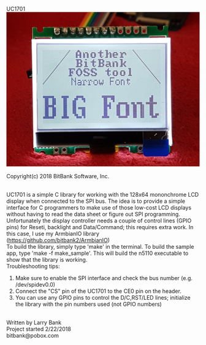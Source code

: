 UC1701
![UC1701](/uc1701.jpg?raw=true "UC1701")

Copyright(c) 2018 BitBank Software, Inc.<br>
<br>

UC1701 is a simple C library for working with the 128x64 mononchrome LCD display
when connected to the SPI bus.
The idea is to provide a simple interface for C programmers to make use of 
those low-cost LCD displays without having to read the data sheet or figure
out SPI programming. Unfortunately the display controller needs a couple of
control lines (GPIO pins) for Reseti, backlight and Data/Command; this requires extra work.
In this case, I use my ArmbianIO library (https://github.com/bitbank2/ArmbianIO)
<br>
To build the library, simply type 'make' in the terminal. To build the sample
app, type 'make -f make_sample'. This will build the n5110 executable to show
that the library is working.
<br>
Troubleshooting tips:<br>
<b4>
1) Make sure to enable the SPI interface and check the bus number (e.g. /dev/spidev0.0)<br>
2) Connect the "CS" pin of the UC1701 to the CE0 pin on the header.<br>
3) You can use any GPIO pins to control the D/C,RST/LED lines; initialize the
   library with the pin numbers used (not GPIO numbers)<br>
<br>
Written by Larry Bank<br>
Project started 2/22/2018<br>
bitbank@pobox.com<br>

